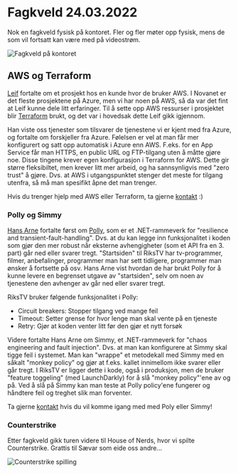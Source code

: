 # Fagkveld 24.03.2022

Nok en fagkveld fysisk på kontoret. Fler og fler møter opp fysisk, mens de som vil fortsatt kan være med på videostrøm.

![Fagkveld på kontoret](https://github.com/novanet/fagkvelder/blob/master/docs/20210324/content/kontoret.png)

## AWS og Terraform

[Leif](https://novanet.no/menneskene/leif-larsen) fortalte om et prosjekt hos en kunde hvor de bruker AWS. I Novanet er det fleste prosjektene på Azure, men vi har noen på AWS, så da var det fint at Leif kunne dele litt erfaringer. Til å sette opp AWS ressurser i prosjektet blir [Terraform](https://www.terraform.io/) brukt, og det var i hovedsak dette Leif gikk igjennom.

Han viste oss tjenester som tilsvarer de tjenestene vi er kjent med fra Azure, og fortalte om forskjeller fra Azure. Følelsen er vel at man får mer konfigurert og satt opp automatisk i Azure enn AWS. F.eks. for en App Service får man HTTPS, en public URL og FTP-tilgang uten å måtte gjøre noe. Disse tingene krever egen konfigurasjon i Terraform for AWS. Dette gir større fleksibiltet, men krever litt mer arbeid, og ha sannsynligvis med "zero trust" å gjøre. Dvs. at AWS i utgangspunktet stenger det meste for tilgang utenfra, så må man spesifikt åpne det man trenger.

Hvis du trenger hjelp med AWS eller Terraform, ta gjerne [kontakt](mailto:cto@novanet.no) :)

### Polly og Simmy

[Hans Arne](https://novanet.no/menneskene/hans-arne-vartdal) fortalte først om [Polly](https://github.com/App-vNext/Polly), som er et .NET-rammeverk for "resilience and transient-fault-handling". Dvs. at du kan legge inn funksjonalitet i koden som gjør den mer robust når eksterne avhengigheter (som et API fra en 3. part) går ned eller svarer tregt. "Startsiden" til RiksTV har tv-programmer, filmer, anbefalinger, programmer man har sett tidligere, programmer man ønsker å fortsette på osv. Hans Arne vist hvordan de har brukt Polly for å kunne levere en begrenset utgave av "startsiden", selv om noen av tjenestene den avhenger av går ned eller svarer tregt.

RiksTV bruker følgende funksjonalitet i Polly:

- Circuit breakers: Stopper tilgang ved mange feil
- Timeout: Setter grense for hvor lenge man skal vente på en tjeneste
- Retry: Gjør at koden venter litt før den gjør et nytt forsøk

Videre fortalte Hans Arne om Simmy, et .NET-rammeverk for "chaos engineering and fault injection". Dvs. at man kan konfigurere at Simmy skal tigge feil i systemet. Man kan "wrappe" et metodekall med Simmy med en såkalt "monkey policy" og gjør at f.eks. kallet innimellom ikke svarer eller går tregt. I RiksTV er ligger dette i kode, også i produksjon, men de bruker "feature toggeling" (med LaunchDarkly) for å slå "monkey policy"'ene av og på. Ved å slå på Simmy kan man teste at Polly policy'ene fungerer og håndtere feil og treghet slik man forventer.

Ta gjerne [kontakt](mailto:cto@novanet.no) hvis du vil komme igang med med Poly eller Simmy!

### Counterstrike

Etter fagkveld gikk turen videre til House of Nerds, hvor vi spilte Counterstrike. Grattis til Sævar som eide oss andre...

![Counterstrike spilling](https://github.com/novanet/fagkvelder/blob/master/docs/20220324/content/houseofnerds.png)
